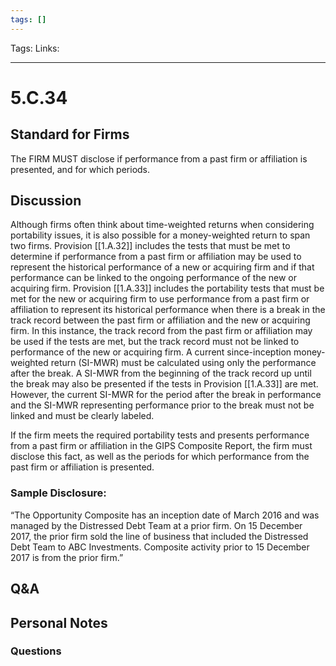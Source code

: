 ```yaml
---
tags: []
---
```

Tags:
Links: 
___
# 5.C.34
## Standard for Firms
The FIRM MUST disclose if performance from a past firm or affiliation is presented, and for which periods.
## Discussion
Although firms often think about time-weighted returns when considering portability issues, it is also possible for a money-weighted return to span two firms. Provision [[1.A.32]] includes the tests that must be met to determine if performance from a past firm or affiliation may be used to represent the historical performance of a new or acquiring firm and if that performance can be linked to the ongoing performance of the new or acquiring firm. Provision [[1.A.33]] includes the portability tests that must be met for the new or acquiring firm to use performance from a past firm or affiliation to represent its historical performance when there is a break in the track record between the past firm or affiliation and the new or acquiring firm. In this instance, the track record from the past firm or affiliation may be used if the tests are met, but the track record must not be linked to performance of the new or acquiring firm. A current since-inception money-weighted return (SI-MWR) must be calculated using only the performance after the break. A SI-MWR from the beginning of the track record up until the break may also be presented if the tests in Provision [[1.A.33]] are met. However, the current SI-MWR for the period after the break in performance and the SI-MWR representing performance prior to the break must not be linked and must be clearly labeled.

If the firm meets the required portability tests and presents performance from a past firm or affiliation in the GIPS Composite Report, the firm must disclose this fact, as well as the periods for which performance from the past firm or affiliation is presented.
### Sample Disclosure:
“The Opportunity Composite has an inception date of March 2016 and was managed by the Distressed Debt Team at a prior firm. On 15 December 2017, the prior firm sold the line of business that included the Distressed Debt Team to ABC Investments. Composite activity prior to 15 December 2017 is from the prior firm.”
## Q&A

## Personal Notes

### Questions
